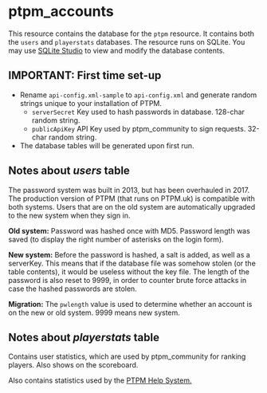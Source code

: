 # ptpm_accounts
This resource contains the database for the `ptpm` resource. It contains both the `users` and `playerstats` databases. The 
resource runs on SQLite. You may use [SQLite Studio](https://sqlitestudio.pl/index.rvt) to view and modify the database
contents. 

## IMPORTANT: First time set-up
* Rename `api-config.xml-sample` to `api-config.xml` and generate random strings unique to your installation of PTPM.
  * `serverSecret` Key used to hash passwords in database. 128-char random string.
  * `publicApiKey` API Key used by ptpm_community to sign requests. 32-char random string.
* The database tables will be generated upon first run.

## Notes about _users_ table
The password system was built in 2013, but has been overhauled in 2017. The production version of PTPM (that runs on PTPM.uk) 
is compatible with both systems. Users that are on the old system are automatically upgraded to the new system when they
sign in. 

**Old system:** Password was hashed once with MD5. Password length was saved (to display the right number of asterisks on
the login form).

**New system:** Before the password is hashed, a salt is added, as well as a serverKey. This means that if the database
file was somehow stolen (or the table contents), it would be useless without the key file. The length of the password
is also reset to 9999, in order to counter brute force attacks in case the hashed passwords are stolen.
 
**Migration:** The `pwlength` value is used to determine whether an account is on the new or old system. 9999 means 
new system.

## Notes about _playerstats_ table
Contains user statistics, which are used by ptpm_community for ranking players. Also shows on the scoreboard.

Also contains statistics used by the [PTPM Help System.](https://trello.com/c/Z32ISP2b/91-help-overhaul) 